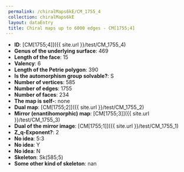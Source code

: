 ```yaml
--- 
 permalink: /chiralMaps6kE/CM_1755_4 
 collection: chiralMaps6kE
 layout: dataEntry
 title: Chiral maps up to 6000 edges - CM[1755;4]
---
```


- **ID**: [CM[1755;4]]({{ site.url }}/test/CM_1755_4)
- **Genus of the underlying surface**: 469
- **Length of the face**: 15
- **Valency**: 6
- **Length of the Petrie polygon**: 390
- **Is the automorphism group solvable?**: S
- **Number of vertices**: 585
- **Number of edges**: 1755
- **Number of faces**: 234
- **The map is self-**: none
- **Dual map**: [CM[1755;2]]({{ site.url }}/test/CM_1755_2)
- **Mirror (enantihomorphic) map**: [CM[1755;3]]({{ site.url }}/test/CM_1755_3)
- **Dual of the mirror image**: [CM[1755;1]]({{ site.url }}/test/CM_1755_1)
- **Z_q-Exponent?**: 2
- **No idea**:  5:3
- **No idea**: Y
- **No idea**: N
- **Skeleton**: Sk(585;5)
- **Some other kind of skeleton**: nan
